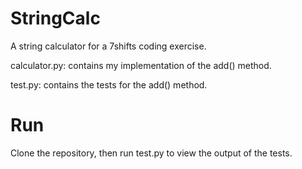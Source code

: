 # StringCalc
A string calculator for a 7shifts coding exercise.

calculator.py: contains my implementation of the add() method.

test.py: contains the tests for the add() method.

# Run
Clone the repository, then run test.py to view the output of the tests.

